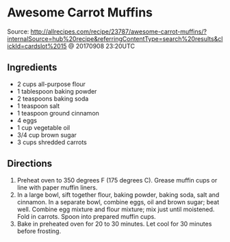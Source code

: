 # Awesome Carrot Muffins
Source: http://allrecipes.com/recipe/23787/awesome-carrot-muffins/?internalSource=hub%20recipe&referringContentType=search%20results&clickId=cardslot%2015 @ 20170908 23:20UTC

## Ingredients
 * 2 cups all-purpose flour
 * 1 tablespoon baking powder
 * 2 teaspoons baking soda
 * 1 teaspoon salt
 * 1 teaspoon ground cinnamon
 * 4 eggs
 * 1 cup vegetable oil
 * 3/4 cup brown sugar
 * 3 cups shredded carrots

## Directions
1. Preheat oven to 350 degrees F (175 degrees C). Grease muffin cups or line with paper muffin liners.
2. In a large bowl, sift together flour, baking powder, baking soda, salt and cinnamon. In a separate bowl, combine eggs, oil and brown sugar; beat well. Combine egg mixture and flour mixture; mix just until moistened. Fold in carrots. Spoon into prepared muffin cups.
3. Bake in preheated oven for 20 to 30 minutes. Let cool for 30 minutes before frosting.
